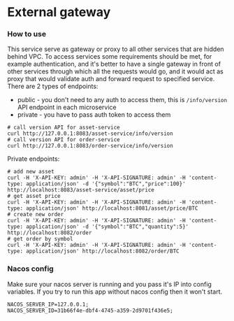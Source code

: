 # External gateway

### How to use
This service serve as gateway or proxy to all other services that are hidden behind VPC. To access services some requirements should be met, for example authentication, and it's better to have a single gateway in front of other services through which all the requests would go, and it would act as proxy that would validate auth and forward request to specified service. There are 2 types of endpoints:
* public - you don't need to any auth to access them, this is `/info/version` API endpoint in each microservice
* private - you have to pass auth token to access them
```shell
# call version API for asset-service
curl http://127.0.0.1:8083/asset-service/info/version
# call version API for order-service
curl http://127.0.0.1:8083/order-service/info/version
```
Private endpoints:
```shell
# add new asset
curl -H 'X-API-KEY: admin' -H 'X-API-SIGNATURE: admin' -H 'content-type: application/json' -d '{"symbol":"BTC","price":100}' http://localhost:8083/asset-service/asset/price
# get asset price
curl -H 'X-API-KEY: admin' -H 'X-API-SIGNATURE: admin' -H 'content-type: application/json' http://localhost:8081/asset/price/BTC
# create new order
curl -H 'X-API-KEY: admin' -H 'X-API-SIGNATURE: admin' -H 'content-type: application/json' -d '{"symbol":"BTC","quantity":5}' http://localhost:8082/order
# get order by symbol
curl -H 'X-API-KEY: admin' -H 'X-API-SIGNATURE: admin' -H 'content-type: application/json' http://localhost:8082/order/BTC
```

### Nacos config
Make sure your nacos server is running and you pass it's IP into config variables. If you try to run
this app without nacos config then it won't start.
```
NACOS_SERVER_IP=127.0.0.1;
NACOS_SERVER_ID=31b66f4e-dbf4-4745-a359-2d9701f436e5;
```